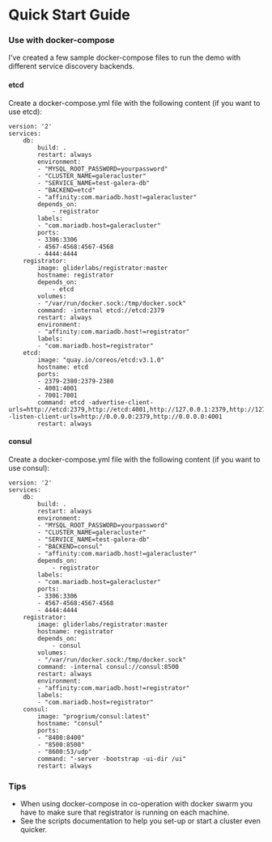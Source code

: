 # Quick Start Guide

### Use with docker-compose
I've created a few sample docker-compose files to run the demo with different service discovery backends.

#### etcd
Create a docker-compose.yml file with the following content (if you want to use etcd):
```
version: '2'
services:
    db:
        build: .
        restart: always
        environment:
        - "MYSQL_ROOT_PASSWORD=yourpassword"
        - "CLUSTER_NAME=galeracluster"
        - "SERVICE_NAME=test-galera-db"
        - "BACKEND=etcd"
        - "affinity:com.mariadb.host!=galeracluster"
        depends_on: 
            - registrator
        labels:
        - "com.mariadb.host=galeracluster"
        ports:
        - 3306:3306
        - 4567-4568:4567-4568
        - 4444:4444
    registrator:
        image: gliderlabs/registrator:master
        hostname: registrator
        depends_on: 
            - etcd
        volumes:
        - "/var/run/docker.sock:/tmp/docker.sock"
        command: -internal etcd://etcd:2379
        restart: always
        environment:
        - "affinity:com.mariadb.host!=registrator"
        labels:
        - "com.mariadb.host=registrator"
    etcd:
        image: "quay.io/coreos/etcd:v3.1.0"
        hostname: etcd
        ports: 
        - 2379-2380:2379-2380
        - 4001:4001
        - 7001:7001
        command: etcd -advertise-client-urls=http://etcd:2379,http://etcd:4001,http://127.0.0.1:2379,http://127.0.0.1:4001 -listen-client-urls=http://0.0.0.0:2379,http://0.0.0.0:4001
        restart: always
```

#### consul
Create a docker-compose.yml file with the following content (if you want to use consul):
```
version: '2'
services:
    db:
        build: .
        restart: always
        environment:
        - "MYSQL_ROOT_PASSWORD=yourpassword"
        - "CLUSTER_NAME=galeracluster"
        - "SERVICE_NAME=test-galera-db"
        - "BACKEND=consul"
        - "affinity:com.mariadb.host!=galeracluster"
        depends_on: 
            - registrator
        labels:
        - "com.mariadb.host=galeracluster"
        ports:
        - 3306:3306
        - 4567-4568:4567-4568
        - 4444:4444
    registrator:
        image: gliderlabs/registrator:master
        hostname: registrator
        depends_on: 
            - consul
        volumes:
        - "/var/run/docker.sock:/tmp/docker.sock"
        command: -internal consul://consul:8500
        restart: always
        environment:
        - "affinity:com.mariadb.host!=registrator"
        labels:
        - "com.mariadb.host=registrator"
    consul:
        image: "progrium/consul:latest"
        hostname: "consul"
        ports:
        - "8400:8400"
        - "8500:8500"
        - "8600:53/udp"
        command: "-server -bootstrap -ui-dir /ui"
        restart: always
```

### Tips
- When using docker-compose in co-operation with docker swarm you have to make sure that registrator is running on each machine.
- See the scripts documentation to help you set-up or start a cluster even quicker.